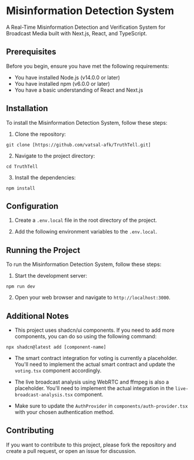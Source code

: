 # Misinformation Detection System

A Real-Time Misinformation Detection and Verification System for Broadcast Media built with Next.js, React, and TypeScript.

## Prerequisites

Before you begin, ensure you have met the following requirements:

* You have installed Node.js (v14.0.0 or later)
* You have installed npm (v6.0.0 or later)
* You have a basic understanding of React and Next.js

## Installation

To install the Misinformation Detection System, follow these steps:

1. Clone the repository:

```git clone [https://github.com/vatsal-afk/TruthTell.git]```


2. Navigate to the project directory:

```cd TruthTell```

3. Install the dependencies:

```npm install```

## Configuration

1. Create a `.env.local` file in the root directory of the project.

2. Add the following environment variables to the `.env.local`.


## Running the Project

To run the Misinformation Detection System, follow these steps:

1. Start the development server:

```npm run dev```

2. Open your web browser and navigate to `http://localhost:3000`.

## Additional Notes

- This project uses shadcn/ui components. If you need to add more components, you can do so using the following command:

```npx shadcn@latest add [component-name]```

- The smart contract integration for voting is currently a placeholder. You'll need to implement the actual smart contract and update the `voting.tsx` component accordingly.

- The live broadcast analysis using WebRTC and ffmpeg is also a placeholder. You'll need to implement the actual integration in the `live-broadcast-analysis.tsx` component.

- Make sure to update the `AuthProvider` in `components/auth-provider.tsx` with your chosen authentication method.

## Contributing

If you want to contribute to this project, please fork the repository and create a pull request, or open an issue for discussion.